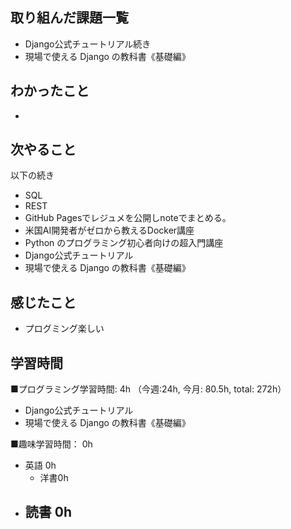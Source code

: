 ## 取り組んだ課題一覧
- Django公式チュートリアル続き
- 現場で使える Django の教科書《基礎編》

## わかったこと
- 

## 次やること
以下の続き
- SQL
- REST
- GitHub Pagesでレジュメを公開しnoteでまとめる。
- 米国AI開発者がゼロから教えるDocker講座
- Python のプログラミング初心者向けの超入門講座
- Django公式チュートリアル
- 現場で使える Django の教科書《基礎編》

## 感じたこと
- プログミング楽しい

## 学習時間
■プログラミング学習時間: 4h （今週:24h, 今月: 80.5h, total: 272h）
- Django公式チュートリアル
- 現場で使える Django の教科書《基礎編》

■趣味学習時間： 0h
- 英語 0h
  - 洋書0h
- 読書 0h
  - 

